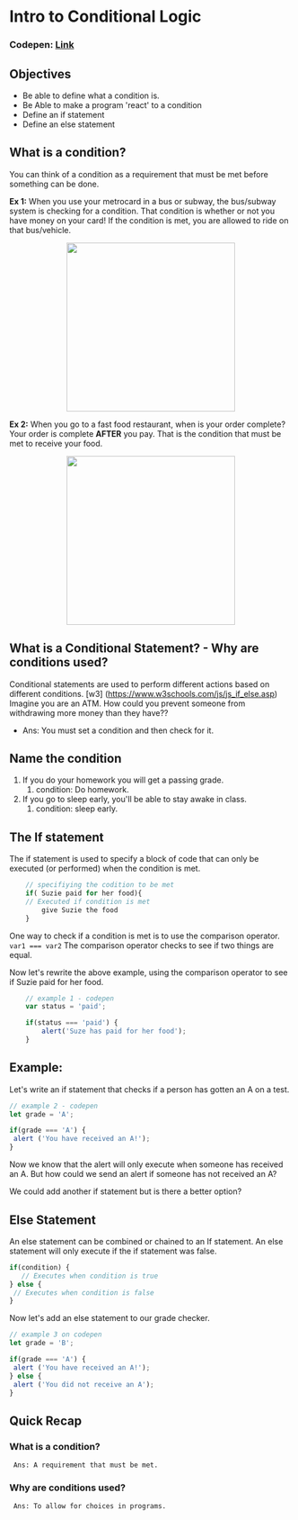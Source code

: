 # Intro to Conditional Logic

### Codepen: [Link](https://codepen.io/dfarquharson/pen/eWdKYV?editors=0010)

## Objectives
- Be able to define what a condition is.
- Be Able to make a program 'react' to a condition
- Define an if statement
- Define an else statement

## What is a condition? 
You can think of a condition as a requirement that must be met before something can be done.

**Ex 1:** When you use your metrocard in a bus or subway, the bus/subway system is checking for a condition. That condition is whether or not you have money on your card! If the condition is met, you are allowed to ride on that bus/vehicle.

<img src="http://ww1.prweb.com/prfiles/2012/06/05/9451397/Cole%20Haan%20Station%20Domination.jpg" height="300" width="300" style="display: block; margin: 0 auto;"/>

**Ex 2:** When you go to a fast food restaurant, when is your order complete? Your order is complete **AFTER** you pay. That is the condition that must be met to receive your food.

<img src="http://www.lonepinephoto.ca/image/42616/TEEN_WORKING_AS_CASHIER_AT_A_AND_W_FAST_FOOD_RESTAURANT_SASKATOON.jpg" height="300" width="300" style="display: block; margin: 0 auto;"/>


## What is a Conditional Statement? - Why are conditions used?
Conditional statements are used to perform different actions based on different conditions. [w3]
(https://www.w3schools.com/js/js_if_else.asp)
Imagine you are an ATM. How could you prevent someone from withdrawing more money than they have?? 
- Ans: You must set a condition and then check for it.


## Name the condition 
1. If you do your homework you will get a passing grade.
   1.  condition: Do homework.
1. If you go to sleep early, you'll be able to stay awake in class. 
   1. condition: sleep early.

## The If statement
The if statement is used to specify a block of code that can only be executed (or performed) when the condition is met.

```javascript
    // specifiying the codition to be met
    if( Suzie paid for her food){
    // Executed if condition is met
        give Suzie the food
    }
```

One way to check if a condition is met is to use the comparison operator.  ``` var1 === var2``` The comparison operator checks to see if two things are equal.

Now let's rewrite the above example, using the comparison operator to see if Suzie paid for her food.


``` javascript
    // example 1 - codepen
    var status = 'paid';

    if(status === 'paid') {
        alert('Suze has paid for her food');
    }

```

## Example: 
Let's write an if statement that checks if a person has gotten an A on a test.

```javascript
// example 2 - codepen
let grade = 'A';

if(grade === 'A') {
 alert ('You have received an A!');
}

```

Now we know that the alert will only execute when someone has received an A. But how could we send an alert if someone has not received an A?

We could add another if statement but is there a better option?

## Else Statement

An else statement can be combined or chained to an If statement. An else statement will only execute if the if statement was false.

```javascript
if(condition) {
   // Executes when condition is true
} else {
 // Executes when condition is false
}

```

Now let's add an else statement to our grade checker.

```javascript
// example 3 on codepen
let grade = 'B';

if(grade === 'A') {
 alert ('You have received an A!');
} else {
 alert ('You did not receive an A');
}

```

## Quick Recap

### What is a condition?
     Ans: A requirement that must be met.
### Why are conditions used?
     Ans: To allow for choices in programs.


